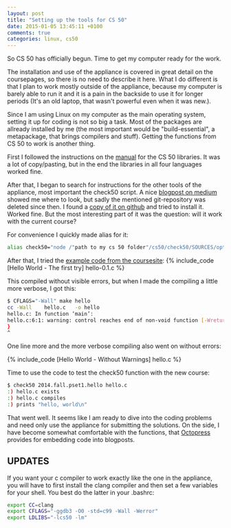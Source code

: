```yaml
---
layout: post
title: "Setting up the tools for CS 50"
date: 2015-01-05 13:45:11 +0100
comments: true
categories: linux, cs50
---
```


So CS 50 has officially begun. Time to get my computer ready for the work. 

The installation and use of the appliance is covered in great detail on the coursepages, so there is no need to describe it here. What I do different is that I plan to work mostly outside of the appliance, because my computer is barely able to run it and it is a pain in the backside to use it for longer periods (It's an old laptop, that wasn't powerful even when it was new.).
<!-- more -->
Since I am using Linux on my computer as the main operating system, setting it up for coding is not so big a task. Most of the packages are allready installed by me (the most important would be "build-essential", a metapackage, that brings compilers and stuff). Getting the functions from CS 50 to work is another thing.

First I followed the instructions on the [manual][2] for the CS 50 libraries. It was a lot of copy/pasting, but in the end the libraries in all four languages worked fine.

After that, I began to search for instructions for the other tools of the appliance, most important the check50 script. A nice [blogpost on medium][1] showed me where to look, but sadly the mentioned git-repository was deleted since then. I found a [copy of it on github][3] and tried to install it. Worked fine. But the most interesting part of it was the question: will it work with the current course?

For convenience I quickly made alias for it:
``` bash
alias check50="node /"path to my cs 50 folder"/cs50/check50/SOURCES/opt/check50/bin/check50.js"
```

After that, I tried the [example code from the coursesite][4]:
{% include_code [Hello World - The first try] hello-0.1.c %}

This compiled without visible errors, but when I made the compiling a little more verbose, I got this:

``` bash
$ CFLAGS="-Wall" make hello
cc -Wall    hello.c   -o hello
hello.c: In function ‘main’:
hello.c:6:1: warning: control reaches end of non-void function [-Wreturn-type]
}
^
```
One line more and the more verbose compiling also went on without errors:

{% include_code [Hello World - Without Warnings] hello.c %}

Time to use the code to test the check50 function with the new course:

``` bash
$ check50 2014.fall.pset1.hello hello.c
:) hello.c exists
:) hello.c compiles
:) prints "hello, world\n"
```

That went well. It seems like I am ready to dive into the coding problems and need only use the appliance for submitting the solutions. On the side, I have become somewhat comfortable with the functions, that [Octopress][5] provides for embedding code into blogposts.

## UPDATES

If you want your c compiler to work exactly like the one in the appliance, you will have to first install the clang compiler and then set a few variables for your shell. You best do the latter in your .bashrc:

``` bash
export CC=clang
export CFLAGS="-ggdb3 -O0 -std=c99 -Wall -Werror"
export LDLIBS="-lcs50 -lm"
```


[1]: https://medium.com/@ddiipp/take-harvards-cs50-without-cs50-appliance-8372acb91314
[2]: https://manual.cs50.net/library/
[3]: https://github.com/jthurner/check50
[4]: http://cdn.cs50.net/2015/x/psets/1/pset1/pset1.html#hello_c
[5]: http://octopress.org
